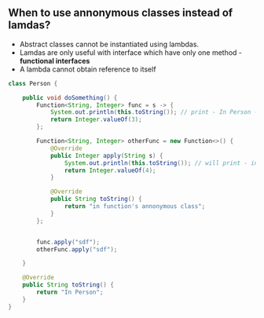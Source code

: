 ## When to use annonymous classes instead of lamdas?

* Abstract classes cannot be instantiated using lambdas.
* Lamdas are only useful with interface which have only one method - **functional interfaces**
* A lambda cannot obtain reference to itself

```java
class Person {

    public void doSomething() {
        Function<String, Integer> func = s -> {
            System.out.println(this.toString()); // print - In Person -> toString of Person class
            return Integer.valueOf(3);
        };

        Function<String, Integer> otherFunc = new Function<>() {
            @Override
            public Integer apply(String s) {
                System.out.println(this.toString()); // will print - in function's annonymous class
                return Integer.valueOf(4);
            }

            @Override
            public String toString() {
                return "in function's annonymous class";
            }
        };


        func.apply("sdf");
        otherFunc.apply("sdf");

    }

    @Override
    public String toString() {
        return "In Person";
    }
}
```
